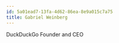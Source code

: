 ```yaml
---
id: 5a01ead7-13fa-4d62-86ea-8e9a015c7a75
title: Gabriel Weinberg
---
```


DuckDuckGo Founder and CEO
